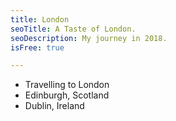 ```yaml
---
title: London
seoTitle: A Taste of London.
seoDescription: My journey in 2018.
isFree: true

---
```


- Travelling to London
- Edinburgh, Scotland
- Dublin, Ireland